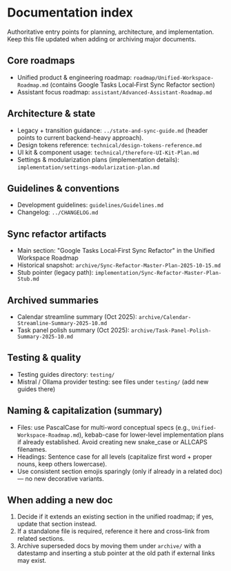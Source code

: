 # Documentation index

Authoritative entry points for planning, architecture, and implementation. Keep this file updated when adding or archiving major documents.

## Core roadmaps
- Unified product & engineering roadmap: `roadmap/Unified-Workspace-Roadmap.md` (contains Google Tasks Local‑First Sync Refactor section)
- Assistant focus roadmap: `assistant/Advanced-Assistant-Roadmap.md`

## Architecture & state
- Legacy + transition guidance: `../state-and-sync-guide.md` (header points to current backend-heavy approach).
- Design tokens reference: `technical/design-tokens-reference.md`
- UI kit & component usage: `technical/therefore-UI-Kit-Plan.md`
- Settings & modularization plans (implementation details): `implementation/settings-modularization-plan.md`

## Guidelines & conventions
- Development guidelines: `guidelines/Guidelines.md`
- Changelog: `../CHANGELOG.md`

## Sync refactor artifacts
- Main section: "Google Tasks Local‑First Sync Refactor" in the Unified Workspace Roadmap
- Historical snapshot: `archive/Sync-Refactor-Master-Plan-2025-10-15.md`
- Stub pointer (legacy path): `implementation/Sync-Refactor-Master-Plan-Stub.md`

## Archived summaries
- Calendar streamline summary (Oct 2025): `archive/Calendar-Streamline-Summary-2025-10.md`
- Task panel polish summary (Oct 2025): `archive/Task-Panel-Polish-Summary-2025-10.md`

## Testing & quality
- Testing guides directory: `testing/`
- Mistral / Ollama provider testing: see files under `testing/` (add new guides there)

## Naming & capitalization (summary)
- Files: use PascalCase for multi-word conceptual specs (e.g., `Unified-Workspace-Roadmap.md`), kebab-case for lower-level implementation plans if already established. Avoid creating new snake_case or ALLCAPS filenames.
- Headings: Sentence case for all levels (capitalize first word + proper nouns, keep others lowercase).
- Use consistent section emojis sparingly (only if already in a related doc) — no new decorative variants.

## When adding a new doc
1. Decide if it extends an existing section in the unified roadmap; if yes, update that section instead.
2. If a standalone file is required, reference it here and cross-link from related sections.
3. Archive superseded docs by moving them under `archive/` with a datestamp and inserting a stub pointer at the old path if external links may exist.

